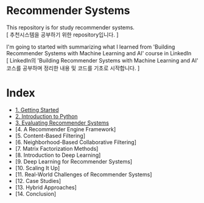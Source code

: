 # Recommender Systems  

This repository is for study recommender systems.  
[ 추천시스템을 공부하기 위한 repository입니다. ]
  
I'm going to started with summarizing what I learned from 'Building Recommender Systems with Machine Learning and AI' course in LinkedIn  
[ LinkedIn의 'Building Recommender Systems with Machine Learning and AI' 코스를 공부하며 정리한 내용 및 코드를 기초로 시작합니다. ]

# Index
- [1. Getting Started](https://github.com/ChaehyeonLee/Recommender_Systems/wiki/1.-Getting-Started)
- [2. Introduction to Python](https://github.com/ChaehyeonLee/Recommender_Systems/wiki/2.-Introduction-to-Python)
- [3. Evaluating Recommender Systems](https://github.com/ChaehyeonLee/Recommender_Systems/wiki/3.-Evaluating-Recommender-Systems)
- [4. A Recommender Engine Framework]
- [5. Content-Based Filtering]
- [6. Neighborhood-Based Collaborative Filtering]
- [7. Matrix Factorization Methods]
- [8. Introduction to Deep Learning]
- [9. Deep Learning for Recommender Systems]
- [10. Scaling It Up]
- [11. Real-World Challenges of Recommender Systems]
- [12. Case Studies]
- [13. Hybrid Approaches]
- [14. Conclusion]
